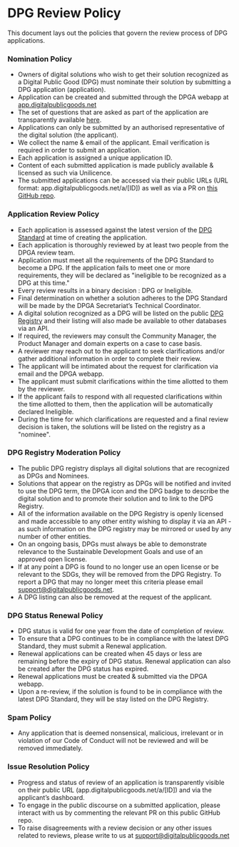 # DPG Review Policy

This document lays out the policies that govern the review process of DPG applications.

### Nomination Policy
* Owners of digital solutions who wish to get their solution recognized as a Digital Public Good (DPG) must nominate their solution by submitting a DPG application (application).
* Application can be created and submitted through the DPGA webapp at [app.digitalpublicgoods.net](app.digitalpublicgoods.net) 
* The set of questions that are asked as part of the application are transparently available [here](https://github.com/DPGAlliance/DPG-Standard/blob/main/standard-questions.md).
* Applications can only be submitted by an authorised representative of the digital solution (the applicant).
* We collect the name & email of the applicant. Email verification is required in order to submit an application.
* Each application is assigned a unique application ID.
* Content of each submitted application is made publicly available & licensed as such via Unilicence.
* The submitted applications can be accessed via their public URLs (URL format: app.digitalpublicgoods.net/a/[ID]) as well as via a PR on [this GitHub repo](https://github.com/DPGAlliance/publicgoods-candidates/pulls).

### Application Review Policy
* Each application is assessed against the latest version of the [DPG Standard](https://github.com/DPGAlliance/DPG-Standard/blob/main/standard.md) at time of creating the application.
* Each application is thoroughly reviewed by at least two people from the DPGA review team.
* Application must meet all the requirements of the DPG Standard to become a DPG. If the application fails to meet one or more requirements, they will be declared as "ineligible to be recognized as a DPG at this time."
* Every review results in a binary decision : DPG or Ineligible.
* Final determination on whether a solution adheres to the DPG Standard will be made by the DPGA Secretariat’s Technical Coordinator.
* A digital solution recognized as a DPG will be listed on the public [DPG Registry](https://digitalpublicgoods.net/registry/) and their listing will also made be available to other databases via an API.
* If required, the reviewers may consult the Community Manager, the Product Manager and domain experts on a case to case basis.
* A reviewer may reach out to the applicant to seek clarifications and/or gather additional information in order to complete their review.
* The applicant will be intimated about the request for clarification via email and the DPGA webapp.
* The applicant must submit clarifications within the time allotted to them by the reviewer.
* If the applicant fails to respond with all requested clarifications within the time allotted to them, then the application will be automatically declared Ineligible.
* During the time for which clarifications are requested and a final review decision is taken, the solutions will be listed on the registry as a "nominee".

### DPG Registry Moderation Policy
* The public DPG registry displays all digital solutions that are recognized as DPGs and Nominees.
* Solutions that appear on the registry as DPGs will be notified and invited to use the DPG term, the DPGA icon and the DPG badge to describe the digital solution and to promote their solution and to link to the DPG Registry.
* All of the information available on the DPG Registry is openly licensed and made accessible to any other entity wishing to display it via an API - as such information on the DPG registry may be mirrored or used by any number of other entities.
* On an ongoing basis, DPGs must always be able to demonstrate relevance to the Sustainable Development Goals and use of an approved open license.
* If at any point a DPG is found to no longer use an open license or be relevant to the SDGs, they will be removed from the DPG Registry. To report a DPG that may no longer meet this criteria please email support@digitalpublicgoods.net.
* A DPG listing can also be removed at the request of the applicant.


### DPG Status Renewal Policy
* DPG status is valid for one year from the date of completion of review.
* To ensure that a DPG continues to be in compliance with the latest DPG Standard, they must submit a Renewal application.
* Renewal applications can be created when 45 days or less are remaining before the expiry of DPG status. Renewal application can also be created after the DPG status has expired.
* Renewal applications must be created & submitted via the DPGA webapp.
* Upon a re-review, if the solution is found to be in compliance with the latest DPG Standard, they will be stay listed on the DPG Registry.

### Spam Policy
* Any application that is deemed nonsensical, malicious, irrelevant or in violation of our Code of Conduct will not be reviewed and will be removed immediately.

### Issue Resolution Policy
* Progress and status of review of an application is transparently visible on their public URL (app.digitalpublicgoods.net/a/[ID]) and via the applicant’s dashboard.
* To engage in the public discourse on a submitted application, please interact with us by commenting the relevant PR on this public GitHub repo.
* To raise disagreements with a review decision or any other issues related to reviews, please write to us at support@digitalpublicgoods.net






